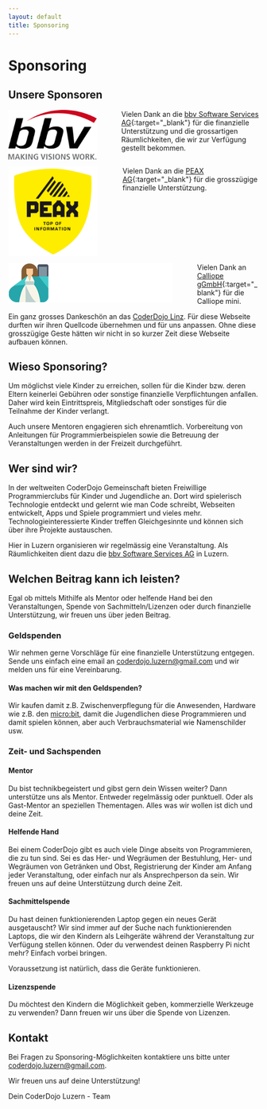 ```yaml
---
layout: default
title: Sponsoring
---
```


# Sponsoring

## Unsere Sponsoren

<a href="https://www.bbv.ch" target="_blank"><img src="images/bbv-logo.png" style="float:left;height:100px;margin-right:50px"/></a>Vielen Dank an die [bbv Software Services AG](https://www.bbv.ch){:target="_blank"} für die finanzielle Unterstützung und die grossartigen Räumlichkeiten, die wir zur Verfügung gestellt bekommen.
<br style="clear:both" />

<a href="https://peax.ch" target="_blank"><img src="images/peax-logo.png" style="float:left;height:180px;margin-right:50px"/></a>Vielen Dank an die [PEAX AG](https://peax.ch){:target="_blank"} für die grosszügige finanzielle Unterstützung.
<br style="clear:both" />

<a href="https://calliope.cc/" target="_blank"><img src="images/calliope_logo.png" style="background:#48525f;float:left;height:80px;margin-right:50px"/></a>Vielen Dank an [Calliope gGmbH]("https://calliope.cc/){:target="_blank"} für die Calliope mini.
<br style="clear:both" />

Ein ganz grosses Dankeschön an das [CoderDojo Linz](http://coderdojo-linz.github.io). Für diese Webseite durften wir ihren Quellcode übernehmen und für uns anpassen. Ohne diese grosszügige Geste hätten wir nicht in so kurzer Zeit diese Webseite aufbauen können.

## Wieso Sponsoring?

Um möglichst viele Kinder zu erreichen, sollen für die Kinder bzw. deren Eltern keinerlei Gebühren oder sonstige finanzielle Verpflichtungen anfallen. Daher wird kein Eintrittspreis, Mitgliedschaft oder sonstiges für die Teilnahme der Kinder verlangt.

Auch unsere Mentoren engagieren sich ehrenamtlich. Vorbereitung von Anleitungen für Programmierbeispielen sowie die Betreuung der Veranstaltungen werden in der Freizeit durchgeführt.

## Wer sind wir?
In der weltweiten CoderDojo Gemeinschaft bieten Freiwillige Programmierclubs für Kinder und Jugendliche an. Dort wird spielerisch Technologie entdeckt und gelernt wie man Code schreibt, Webseiten entwickelt, Apps und Spiele programmiert und vieles mehr. Technologieinteressierte Kinder treffen Gleichgesinnte und können sich über ihre Projekte austauschen.

Hier in Luzern organisieren wir regelmässig eine Veranstaltung. Als Räumlichkeiten dient dazu die [bbv Software Services AG](https://www.bbv.ch) in Luzern.

## Welchen Beitrag kann ich leisten?

Egal ob mittels Mithilfe als Mentor oder helfende Hand bei den Veranstaltungen, Spende von Sachmitteln/Lizenzen oder durch finanzielle Unterstützung, wir freuen uns über jeden Beitrag.


### Geldspenden
Wir nehmen gerne Vorschläge für eine finanzielle Unterstützung entgegen. Sende uns einfach eine email an [coderdojo.luzern@gmail.com](mailto:coderdojo.luzern@gmail.com) und wir melden uns für eine Vereinbarung.

#### Was machen wir mit den Geldspenden?
Wir kaufen damit z.B. Zwischenverpflegung für die Anwesenden, Hardware wie z.B. den [micro:bit](https://microbit.org/), damit die Jugendlichen diese Programmieren und damit spielen können, aber auch Verbrauchsmaterial wie Namenschilder usw.

### Zeit- und Sachspenden

#### Mentor

Du bist technikbegeistert und gibst gern dein Wissen weiter? Dann unterstütze uns als Mentor. Entweder regelmässig oder punktuell. Oder als Gast-Mentor an speziellen Thementagen. Alles was wir wollen ist dich und deine Zeit.

#### Helfende Hand

Bei einem CoderDojo gibt es auch viele Dinge abseits von Programmieren, die zu tun sind. Sei es das Her- und Wegräumen der Bestuhlung, Her- und Wegräumen von Getränken und Obst, Registrierung der Kinder am Anfang jeder Veranstaltung, oder einfach nur als Ansprechperson da sein. Wir freuen uns auf deine Unterstützung durch deine Zeit.

#### Sachmittelspende

Du hast deinen funktionierenden Laptop gegen ein neues Gerät ausgetauscht? Wir sind immer auf der Suche nach funktionierenden Laptops, die wir den Kindern als Leihgeräte während der Veranstaltung zur Verfügung stellen können. Oder du verwendest deinen Raspberry Pi nicht mehr? Einfach vorbei bringen.

Voraussetzung ist natürlich, dass die Geräte funktionieren.

#### Lizenzspende

Du möchtest den Kindern die Möglichkeit geben, kommerzielle Werkzeuge zu verwenden? Dann freuen wir uns über die Spende von Lizenzen.

## Kontakt

Bei Fragen zu Sponsoring-Möglichkeiten kontaktiere uns bitte unter [coderdojo.luzern@gmail.com](mailto:icoderdojo.luzern@gmail.com).

Wir freuen uns auf deine Unterstützung!

Dein CoderDojo Luzern - Team
